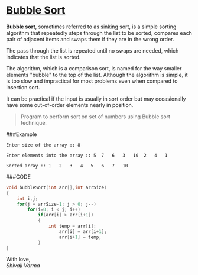 [Bubble Sort](http://shivajivarma.com/code-base/c-camp/2014/12/28/sorting-algorithms-bubble-sort/)
===============

__Bubble sort__, sometimes referred to as sinking sort, is a simple sorting algorithm that repeatedly steps through the list to be sorted, compares each pair of adjacent items and swaps them if they are in the wrong order.  

The pass through the list is repeated until no swaps are needed, which indicates that the list is sorted.    

The algorithm, which is a comparison sort, is named for the way smaller elements "bubble" to the top of the list. Although the algorithm is simple, it is too slow and impractical for most problems even when compared to insertion sort.  

It can be practical if the input is usually in sort order but may occasionally have some out-of-order elements nearly in position.  

> Program to perform sort on set of numbers using Bubble sort technique.

###Example
```
Enter size of the array :: 8
    
Enter elements into the array :: 5	7	6	3	10	2	4	1
    
Sorted array :: 1	2	3	4	5	6	7	10
```

###CODE
```c
void bubbleSort(int arr[],int arrSize)
{
    int i,j;
    for(j = arrSize-1; j > 0; j--)
        for(i=0; i < j; i++)
            if(arr[i] > arr[i+1])
            {
                int temp = arr[i];
					arr[i] = arr[i+1];
					arr[i+1] = temp;
            }
}
```

With love,  
_Shivaji Varma_
